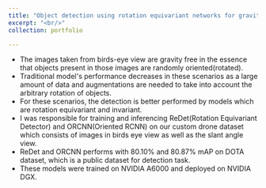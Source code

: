 ```yaml
---
title: "Object detection using rotation equivariant networks for gravity free images, RBCCPS"
excerpt: "<br/>"
collection: portfolio

---
```


* The images taken from birds-eye view are gravity free in the essence that objects present in those images are randomly oriented(rotated).
* Traditional model's performance decreases in these scenarios as a large amount of data and augmentations are needed to take into account the arbitrary rotation of objects.
* For these scenarios, the detection is better performed by models which are rotation equivariant and invariant.
* I was responsible for training and inferencing ReDet(Rotation Equivariant Detector) and ORCNN(Oriented RCNN) on our custom drone dataset which consists of images in birds eye view as well as the slant angle view.
* ReDet and ORCNN performs with 80.10% and 80.87% mAP on DOTA dataset, which is a public dataset for detection task.
* These models were trained on NVIDIA A6000 and deployed on NVIDIA DGX.

